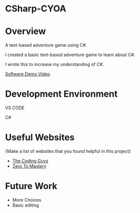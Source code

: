 # CSharp-CYOA
# Overview

A text-based adventure game using C#.

I created a basic text-based adventure game to learn about C#.

I wrote this to increase my understanding of C#.

[Software Demo Video](https://youtu.be/n5PjTJd72Dc)

# Development Environment

VS CODE

C#

# Useful Websites

{Make a list of websites that you found helpful in this project}

- [The Coding Guys]([http://url.link.goes.here](https://www.thecodingguys.net/resources/cs-cheat-sheet.pdf))
- [Zero To Mastery]([http://url.link.goes.here](https://zerotomastery.io/cheatsheets/csharp-cheat-sheet/)https://zerotomastery.io/cheatsheets/csharp-cheat-sheet/)

# Future Work

- More Choices
- Basic editing
